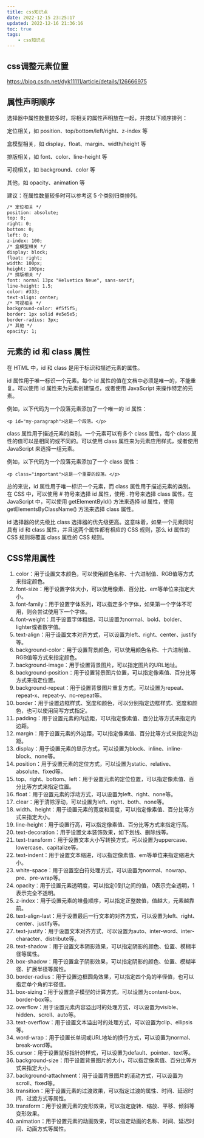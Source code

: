 ```yaml
---
title: css知识点
date: 2022-12-15 23:25:17
updated: 2022-12-16 21:36:16
toc: true
tags: 
    - css知识点
---
```


## css调整元素位置
https://blog.csdn.net/dyk11111/article/details/126666975

## 属性声明顺序
选择器中属性数量较多时，将相关的属性声明放在一起，并按以下顺序排列：

定位相关，如 position、top/bottom/left/right、z-index 等

盒模型相关，如 display、float、margin、width/height 等

排版相关，如 font、color、line-height 等

可视相关，如 background、color 等

其他，如 opacity、animation 等

建议：在属性数量较多时可以参考这 5 个类别归类排列。
```html
/* 定位相关 */
position: absolute;
top: 0;
right: 0;
bottom: 0;
left: 0;
z-index: 100;
/* 盒模型相关 */
display: block;
float: right;
width: 100px;
height: 100px;
/* 排版相关 */
font: normal 13px "Helvetica Neue", sans-serif;
line-height: 1.5;
color: #333;
text-align: center;
/* 可视相关 */
background-color: #f5f5f5;
border: 1px solid #e5e5e5;
border-radius: 3px;
/* 其他 */
opacity: 1;
```

## 元素的 id 和 class 属性
在 HTML 中，id 和 class 是用于标识和描述元素的属性。

id 属性用于唯一标识一个元素。每个 id 属性的值在文档中必须是唯一的，不能重复。可以使用 id 属性来为元素创建锚点，或者使用 JavaScript 来操作特定的元素。

例如，以下代码为一个段落元素添加了一个唯一的 id 属性：
```
<p id="my-paragraph">这是一个段落。</p>
```

class 属性用于描述元素的类别。一个元素可以有多个 class 属性，每个 class 属性的值可以是相同的或不同的。可以使用 class 属性来为元素应用样式，或者使用 JavaScript 来选择一组元素。

例如，以下代码为一个段落元素添加了一个 class 属性：
```
<p class="important">这是一个重要的段落。</p>
```

总的来说，id 属性用于唯一标识一个元素，而 class 属性用于描述元素的类别。在 CSS 中，可以使用 # 符号来选择 id 属性，使用 . 符号来选择 class 属性。在 JavaScript 中，可以使用 getElementById() 方法来选择 id 属性，使用 getElementsByClassName() 方法来选择 class 属性。

id 选择器的优先级比 class 选择器的优先级更高。这意味着，如果一个元素同时具有 id 和 class 属性，并且这两个属性都有相应的 CSS 规则，那么 id 属性的 CSS 规则将覆盖 class 属性的 CSS 规则。

## CSS常用属性
1. color：用于设置文本颜色，可以使用颜色名称、十六进制值、RGB值等方式来指定颜色。
1. font-size：用于设置字体大小，可以使用像素、百分比、em等单位来指定大小。
1. font-family：用于设置字体系列，可以指定多个字体，如果第一个字体不可用，则会尝试使用下一个字体。
1. font-weight：用于设置字体粗细，可以设置为normal、bold、bolder、lighter或者数字值。
1. text-align：用于设置文本对齐方式，可以设置为left、right、center、justify等。
1. background-color：用于设置背景颜色，可以使用颜色名称、十六进制值、RGB值等方式来指定颜色。
1. background-image：用于设置背景图片，可以指定图片的URL地址。
1. background-position：用于设置背景图片位置，可以指定像素值、百分比等方式来指定位置。
1. background-repeat：用于设置背景图片重复方式，可以设置为repeat、repeat-x、repeat-y、no-repeat等。
1. border：用于设置边框样式、宽度和颜色，可以分别指定边框样式、宽度和颜色，也可以使用简写方式指定。
1. padding：用于设置元素的内边距，可以指定像素值、百分比等方式来指定内边距。
1. margin：用于设置元素的外边距，可以指定像素值、百分比等方式来指定外边距。
1. display：用于设置元素的显示方式，可以设置为block、inline、inline-block、none等。
1. position：用于设置元素的定位方式，可以设置为static、relative、absolute、fixed等。
1. top、right、bottom、left：用于设置元素的定位位置，可以指定像素值、百分比等方式来指定位置。
1. float：用于设置元素的浮动方式，可以设置为left、right、none等。
1. clear：用于清除浮动，可以设置为left、right、both、none等。
1. width、height：用于设置元素的宽度和高度，可以指定像素值、百分比等方式来指定大小。
1. line-height：用于设置行高，可以指定像素值、百分比等方式来指定行高。
1. text-decoration：用于设置文本装饰效果，如下划线、删除线等。
1. text-transform：用于设置文本大小写转换方式，可以设置为uppercase、lowercase、capitalize等。
1. text-indent：用于设置文本缩进，可以指定像素值、em等单位来指定缩进大小。
1. white-space：用于设置空白符处理方式，可以设置为normal、nowrap、pre、pre-wrap等。
1. opacity：用于设置元素透明度，可以指定0到1之间的值，0表示完全透明，1表示完全不透明。
1. z-index：用于设置元素的堆叠顺序，可以指定正整数值，值越大，元素越靠前。
1. text-align-last：用于设置最后一行文本的对齐方式，可以设置为left、right、center、justify等。
1. text-justify：用于设置文本对齐方式，可以设置为auto、inter-word、inter-character、distribute等。
1. text-shadow：用于设置文本阴影效果，可以指定阴影的颜色、位置、模糊半径等属性。
1. box-shadow：用于设置盒子阴影效果，可以指定阴影的颜色、位置、模糊半径、扩展半径等属性。
1. border-radius：用于设置边框圆角效果，可以指定四个角的半径值，也可以指定单个角的半径值。
1. box-sizing：用于设置盒子模型的计算方式，可以设置为content-box、border-box等。
1. overflow：用于设置元素内容溢出时的处理方式，可以设置为visible、hidden、scroll、auto等。
1. text-overflow：用于设置文本溢出时的处理方式，可以设置为clip、ellipsis等。
1. word-wrap：用于设置长单词或URL地址的换行方式，可以设置为normal、break-word等。
1. cursor：用于设置鼠标指针的样式，可以设置为default、pointer、text等。
1. background-size：用于设置背景图片的大小，可以指定像素值、百分比等方式来指定大小。
1. background-attachment：用于设置背景图片的滚动方式，可以设置为scroll、fixed等。
1. transition：用于设置元素的过渡效果，可以指定过渡的属性、时间、延迟时间、过渡方式等属性。
1. transform：用于设置元素的变形效果，可以指定旋转、缩放、平移、倾斜等变形效果。
1. animation：用于设置元素的动画效果，可以指定动画的名称、时间、延迟时间、动画方式等属性。

